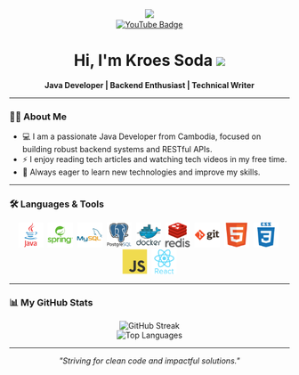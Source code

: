 <div id="header" align="center">
  <img src="https://media.giphy.com/media/M9gbBd9nbDrOTu1Mqx/giphy.gif" width="120"/>
</div>

<div id="badges" align="center">
  <a href="#">
    <img src="https://img.shields.io/badge/YouTube-red?style=for-the-badge&logo=youtube&logoColor=white" alt="YouTube Badge"/>
  </a>
</div>

<h1 align="center">
  Hi, I'm Kroes Soda <img src="https://media.giphy.com/media/hvRJCLFzcasrR4ia7z/giphy.gif" width="30px"/>
</h1>

<p align="center">
  <b>Java Developer | Backend Enthusiast | Technical Writer</b>
</p>

---

### 👨‍💻 About Me

- 💻 I am a passionate Java Developer from Cambodia, focused on building robust backend systems and RESTful APIs.
- ⚡ I enjoy reading tech articles and watching tech videos in my free time.
- 🚀 Always eager to learn new technologies and improve my skills.

---

### 🛠️ Languages & Tools

<div align="center">
  <img src="https://github.com/devicons/devicon/blob/master/icons/java/java-original-wordmark.svg" title="Java" alt="Java" width="45" height="45"/>&nbsp;
  <img src="https://github.com/devicons/devicon/blob/master/icons/spring/spring-original-wordmark.svg" title="Spring" alt="Spring" width="45" height="45"/>&nbsp;
  <img src="https://github.com/devicons/devicon/blob/master/icons/mysql/mysql-original-wordmark.svg" title="MySQL" alt="MySQL" width="45" height="45"/>&nbsp;
  <img src="https://github.com/devicons/devicon/blob/master/icons/postgresql/postgresql-original-wordmark.svg" title="PostgreSQL" alt="PostgreSQL" width="45" height="45"/>&nbsp;
  <img src="https://github.com/devicons/devicon/blob/master/icons/docker/docker-original-wordmark.svg" title="Docker" alt="Docker" width="45" height="45"/>&nbsp;
  <img src="https://github.com/devicons/devicon/blob/master/icons/redis/redis-original-wordmark.svg" title="Redis" alt="Redis" width="45" height="45"/>&nbsp;
  <img src="https://github.com/devicons/devicon/blob/master/icons/git/git-original-wordmark.svg" title="Git" alt="Git" width="45" height="45"/>&nbsp;
  <img src="https://github.com/devicons/devicon/blob/master/icons/html5/html5-original.svg" title="HTML5" alt="HTML" width="45" height="45"/>&nbsp;
  <img src="https://github.com/devicons/devicon/blob/master/icons/css3/css3-plain-wordmark.svg" title="CSS3" alt="CSS3" width="45" height="45"/>&nbsp;
  <img src="https://github.com/devicons/devicon/blob/master/icons/javascript/javascript-original.svg" title="JavaScript" alt="JavaScript" width="45" height="45"/>&nbsp;
  <img src="https://github.com/devicons/devicon/blob/master/icons/react/react-original-wordmark.svg" title="React" alt="React" width="45" height="45"/>
</div>

---

### 📊 My GitHub Stats

<p align="center">
  <img src="https://streak-stats.demolab.com/?user=codestorykh&theme=tokyonight&hide_border=true" alt="GitHub Streak"/>
  <br>
  <img src="https://github-readme-stats.vercel.app/api/top-langs/?username=CodeStoryKH&layout=compact&hide_progress=true&theme=tokyonight&hide_border=true" alt="Top Languages"/>
</p>

---

<p align="center">
  <i>"Striving for clean code and impactful solutions."</i>
</p>
